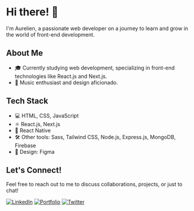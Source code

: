 # Hi there! 👋

I'm Aurelien, a passionate web developer on a journey to learn and grow in the world of front-end development.

## About Me

- 🎓 Currently studying web development, specializing in front-end technologies like React.js and Next.js.
- 🎵 Music enthusiast and design aficionado.

## Tech Stack

- 💻 HTML, CSS, JavaScript
- ⚛️ React.js, Next.js
- 📱 React Native
- 🛠️ Other tools: Sass, Tailwind CSS, Node.js, Express.js, MongoDB, Firebase
- 🎨 Design: Figma

## Let's Connect!

Feel free to reach out to me to discuss collaborations, projects, or just to chat!

[![LinkedIn](https://img.shields.io/badge/LinkedIn-Aurelien-blue)]([https://www.linkedin.com/in/aurelien](https://www.linkedin.com/in/aurelien-corre-a229461b3/))
[![Portfolio](https://img.shields.io/badge/Portfolio-Website-green)](https://aureliencorre.fr)
[![Twitter](https://img.shields.io/badge/Twitter-@just_3mpty-blue)](https://twitter.com/just_3mpty)
